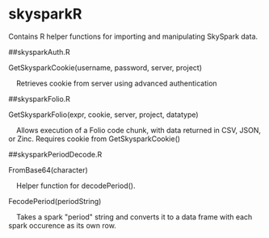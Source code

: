 # skysparkR

Contains R helper functions for importing and manipulating SkySpark data.

##skysparkAuth.R

GetSkysparkCookie(username, password, server, project)
 
 &nbsp;&nbsp;&nbsp; Retrieves cookie from server using advanced authentication
  
##skysparkFolio.R

GetSkysparkFolio(expr, cookie, server, project, datatype)
 
&nbsp;&nbsp;&nbsp;  Allows execution of a Folio code chunk, with data returned in CSV, JSON, or Zinc.  Requires cookie from GetSkysparkCookie()
  
##skysparkPeriodDecode.R

FromBase64(character)
 
&nbsp;&nbsp;&nbsp;  Helper function for decodePeriod().

FecodePeriod(periodString)
 
 &nbsp;&nbsp;&nbsp; Takes a spark "period" string and converts it to a data frame with each spark occurence as its own row.




